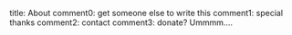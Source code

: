 title: About
comment0: get someone else to write this
comment1: special thanks 
comment2: contact
comment3: donate?
Ummmm....